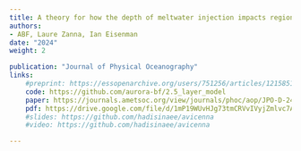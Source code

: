 ```yaml
---
title: A theory for how the depth of meltwater injection impacts regional sea level evolution
authors: 
- ABF, Laure Zanna, Ian Eisenman
date: "2024"
weight: 2

publication: "Journal of Physical Oceanography"
links:
    #preprint: https://essopenarchive.org/users/751256/articles/1215851-an-analytical-theory-for-the-sensitivity-of-regional-sea-level-adjustment-to-the-depth-of-antarctic-meltwater-fluxes
    code: https://github.com/aurora-bf/2.5_layer_model
    paper: https://journals.ametsoc.org/view/journals/phoc/aop/JPO-D-24-0153.1/JPO-D-24-0153.1.xml
    pdf: https://drive.google.com/file/d/1mP19WUvHJg73tmCRVvIVyjZmlvc7A5fF/view?usp=sharing
    #slides: https://github.com/hadisinaee/avicenna
    #video: https://github.com/hadisinaee/avicenna

---
```

